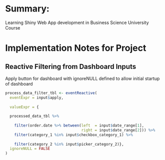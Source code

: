 # Summary:
Learning Shiny Web App development in Business Science University Course

# Implementation Notes for Project


## Reactive Filtering from Dashboard Inputs
Apply button for dashboard with ignoreNULL defined to allow initial startup of dashboard

```r
process_data_filter_tbl <- eventReactive(
  eventExpr = input$apply, 
  
  valueExpr = {
  
  processed_data_tbl %>%
    
    filter(order.date %>% between(left  = input$date_range[1], 
                                  right = input$date_range[2])) %>%
    filter(category_1 %in% input$checkbox_category_1) %>%
    
    filter(category_2 %in% input$picker_category_2)},
  ignoreNULL = FALSE
)
```
